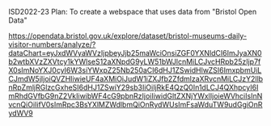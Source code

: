 ISD2022-23
Plan: To create a webspace that uses data from "Bristol Open Data"

https://opendata.bristol.gov.uk/explore/dataset/bristol-museums-daily-visitor-numbers/analyze/?dataChart=eyJxdWVyaWVzIjpbeyJjb25maWciOnsiZGF0YXNldCI6ImJyaXN0b2wtbXVzZXVtcy1kYWlseS12aXNpdG9yLW51bWJlcnMiLCJvcHRpb25zIjp7fX0sImNoYXJ0cyI6W3siYWxpZ25Nb250aCI6dHJ1ZSwidHlwZSI6ImxpbmUiLCJmdW5jIjoiQVZHIiwieUF4aXMiOiJudW1iZXJfb2ZfdmlzaXRvcnMiLCJzY2llbnRpZmljRGlzcGxheSI6dHJ1ZSwiY29sb3IiOiIjRkE4QzQ0In1dLCJ4QXhpcyI6ImRhdGVfbG9nZ2VkIiwibWF4cG9pbnRzIjoiIiwidGltZXNjYWxlIjoieWVhciIsInNvcnQiOiIifV0sImRpc3BsYXlMZWdlbmQiOnRydWUsImFsaWduTW9udGgiOnRydWV9
